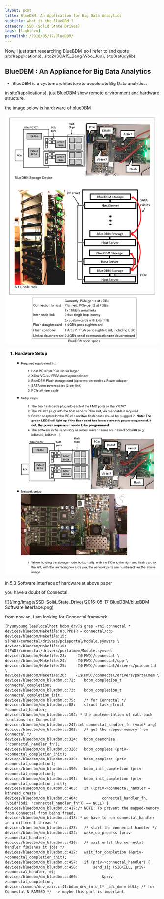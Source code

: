 ```yaml
---
layout: post
title: BlueDBM: An Application for Big Data Analytics
subtitle: what is the BlueDBM ?
category: SSD (Solid State Drives)
tags: [lightnvm]
permalink: /2016/05/17/BlueDBM/
--- 
```


Now, i just start researching BlueBDM. so I refer to and quote [site1(applications)](http://people.csail.mit.edu/wjun/bluedbm.htm#applications), [site2(ISCA15_Sang-Woo_Jun)](http://livinglab.mit.edu/wp-content/uploads/2016/01/ISCA15_Sang-Woo_Jun.pdf), [site3(studylib)](http://studylib.net/doc/9940320/pptx---people.csail.mit.edu).

## BlueDBM : An Appliance for Big Data Analytics

 - BlueDBM is a system architecture to accelerate Big Data analytics. 

in site1(applications), just BlueDBM show remote environment and hardware structure. 

the image below is hardeware of blueDBM

![](/img/Image/SSD-Solid_State_Drives/2016-05-17-BlueDBM/blueDBM.png)

![](/img/Image/SSD-Solid_State_Drives/2016-05-17-BlueDBM/blueDBM_hardware.png)

in 5.3 Software interface of hardware at above paper

you have a doubt of Connectal. 

![](/img/Image/SSD-Solid_State_Drives/2016-05-17-BlueDBM/blueBDM Software Interface.png)

from now on, I am looking for Connectal framwork

```shell
[hyunyoung.lee@localhost bdbm_drv]$ grep -rni connectal *
devices/bluedbm/Makefile:8:CPPDIR = connectal/cpp
devices/bluedbm/Makefile:15:	$(PWD)/connectal/drivers/pcieportal/Module.symvers \
devices/bluedbm/Makefile:16:	$(PWD)/connectal/drivers/portalmem/Module.symvers
devices/bluedbm/Makefile:23:	-I$(PWD)/connectal \
devices/bluedbm/Makefile:24:	-I$(PWD)/connectal/cpp \
devices/bluedbm/Makefile:25:	-I$(PWD)/connectal/drivers/pcieportal \
devices/bluedbm/Makefile:26:	-I$(PWD)/connectal/drivers/portalmem \
devices/bluedbm/dm_bluedbm.c:72:	bdbm_completion_t connectal_completion;
devices/bluedbm/dm_bluedbm.c:73:	bdbm_completion_t connectal_completion_init;
devices/bluedbm/dm_bluedbm.c:75:	/* for Connectal */
devices/bluedbm/dm_bluedbm.c:88:	struct task_struct *connectal_handler;
devices/bluedbm/dm_bluedbm.c:104: * the implementation of call-back functions for Connectal 
devices/bluedbm/dm_bluedbm.c:247:int connectal_handler_fn (void* arg) 
devices/bluedbm/dm_bluedbm.c:295:	/* get the mapped-memory from Connectal */
devices/bluedbm/dm_bluedbm.c:324:	bdbm_daemonize ("connectal_handler_fn");
devices/bluedbm/dm_bluedbm.c:326:	bdbm_complete (priv->connectal_completion_init);
devices/bluedbm/dm_bluedbm.c:339:	bdbm_complete (priv->connectal_completion);
devices/bluedbm/dm_bluedbm.c:390:	bdbm_init_completion (priv->connectal_completion);
devices/bluedbm/dm_bluedbm.c:391:	bdbm_init_completion (priv->connectal_completion_init);
devices/bluedbm/dm_bluedbm.c:403:	if ((priv->connectal_handler = kthread_create (
devices/bluedbm/dm_bluedbm.c:404:			connectal_handler_fn, (void*)bdi, "connectal_handler_fn")) == NULL) {
devices/bluedbm/dm_bluedbm.c:417:/* NOTE: To prevent the mapped-memory from Connectal from being freed,
devices/bluedbm/dm_bluedbm.c:418: * we have to run connectal_handler in a different thread */
devices/bluedbm/dm_bluedbm.c:423:	/* start the connectal handler */
devices/bluedbm/dm_bluedbm.c:424:	wake_up_process (priv->connectal_handler);
devices/bluedbm/dm_bluedbm.c:426:	/* wait until the connectal handler finishes it jobs */
devices/bluedbm/dm_bluedbm.c:427:	wait_for_completion (&priv->connectal_completion_init);
devices/bluedbm/dm_bluedbm.c:457:	if (priv->connectal_handler) {
devices/bluedbm/dm_bluedbm.c:458:		send_sig (SIGKILL, priv->connectal_handler, 0);
devices/bluedbm/dm_bluedbm.c:460:			&priv->connectal_completion, 
devices/common/dev_main.c:41:bdbm_drv_info_t* _bdi_dm = NULL; /* for Connectal & RAMSSD */  -> maybe this part is important.
```
